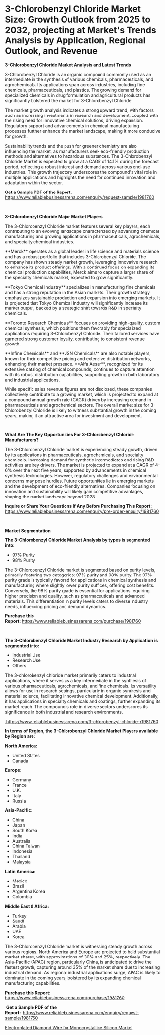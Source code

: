 <p><h1>3-Chlorobenzyl Chloride Market Size: Growth Outlook from 2025 to 2032, projecting at Market's Trends Analysis by Application, Regional Outlook, and Revenue</h1></p><p><strong>3-Chlorobenzyl Chloride Market Analysis and Latest Trends</strong></p>
<p><p>3-Chlorobenzyl Chloride is an organic compound commonly used as an intermediate in the synthesis of various chemicals, pharmaceuticals, and agrochemicals. Its applications span across industries, including fine chemicals, pharmaceuticals, and plastics. The growing demand for specialized chemicals in drug formulation and agricultural products has significantly bolstered the market for 3-Chlorobenzyl Chloride.</p><p>The market growth analysis indicates a strong upward trend, with factors such as increasing investments in research and development, coupled with the rising need for innovative chemical solutions, driving expansion. Regulatory support and advancements in chemical manufacturing processes further enhance the market landscape, making it more conducive for growth.</p><p>Sustainability trends and the push for greener chemistry are also influencing the market, as manufacturers seek eco-friendly production methods and alternatives to hazardous substances. The 3-Chlorobenzyl Chloride Market is expected to grow at a CAGR of 14.1% during the forecast period, reflecting a robust interest and demand across various end-use industries. This growth trajectory underscores the compound's vital role in multiple applications and highlights the need for continued innovation and adaptation within the sector.</p></p>
<p><strong>Get a Sample PDF of the Report:&nbsp;</strong> <a href="https://www.reliablebusinessarena.com/enquiry/request-sample/1981760?utm_campaign=3533&utm_medium=2&utm_source=Github&utm_content=ia&utm_term=03042025&utm_id=3-chlorobenzyl-chloride">https://www.reliablebusinessarena.com/enquiry/request-sample/1981760</a></p>
<p>&nbsp;</p>
<p><strong>3-Chlorobenzyl Chloride Major Market Players</strong></p>
<p><p>The 3-Chlorobenzyl Chloride market features several key players, each contributing to an evolving landscape characterized by advancing chemical manufacturing and growing applications in pharmaceuticals, agrochemicals, and specialty chemical industries.</p><p>**Merck** operates as a global leader in life science and materials science and has a robust portfolio that includes 3-Chlorobenzyl Chloride. The company has shown steady market growth, leveraging innovative research to enhance its product offerings. With a continued focus on expanding its chemical production capabilities, Merck aims to capture a larger share of the specialty chemicals market, expected to grow significantly.</p><p>**Tokyo Chemical Industry** specializes in manufacturing fine chemicals and has a strong reputation in the Asian markets. Their growth strategy emphasizes sustainable production and expansion into emerging markets. It is projected that Tokyo Chemical Industry will significantly increase its market output, backed by a strategic shift towards R&D in specialty chemicals.</p><p>**Toronto Research Chemicals** focuses on providing high-quality, custom chemical synthesis, which positions them favorably for specialized applications requiring 3-Chlorobenzyl Chloride. Their tailored services have garnered strong customer loyalty, contributing to consistent revenue growth.</p><p>**Infine Chemicals** and **JSN Chemicals** are also notable players, known for their competitive pricing and extensive distribution networks, enhancing their market presence. **Alfa Aesar**, recognized for its extensive catalog of chemical compounds, continues to capture attention with its robust distribution capabilities, supporting growth in both laboratory and industrial applications.</p><p>While specific sales revenue figures are not disclosed, these companies collectively contribute to a growing market, which is projected to expand at a compound annual growth rate (CAGR) driven by increasing demand in pharmaceuticals and agrochemical sectors. The overall market size for 3-Chlorobenzyl Chloride is likely to witness substantial growth in the coming years, making it an attractive area for investment and development.</p></p>
<p>&nbsp;</p>
<p><strong>What Are The Key Opportunities For 3-Chlorobenzyl Chloride Manufacturers?</strong></p>
<p><p>The 3-Chlorobenzyl Chloride market is experiencing steady growth, driven by its applications in pharmaceuticals, agrochemicals, and specialty chemicals. Increasing demand for synthetic intermediates and rising R&D activities are key drivers. The market is projected to expand at a CAGR of 4-6% over the next five years, supported by advancements in chemical synthesis technologies. However, regulatory challenges and environmental concerns may pose hurdles. Future opportunities lie in emerging markets and the development of eco-friendly alternatives. Companies focusing on innovation and sustainability will likely gain competitive advantages, shaping the market landscape beyond 2028.</p></p>
<p><strong>Inquire or Share Your Questions If Any Before Purchasing This Report:</strong> <a href="https://www.reliablebusinessarena.com/enquiry/pre-order-enquiry/1981760?utm_campaign=3533&utm_medium=2&utm_source=Github&utm_content=ia&utm_term=03042025&utm_id=3-chlorobenzyl-chloride">https://www.reliablebusinessarena.com/enquiry/pre-order-enquiry/1981760</a></p>
<p>&nbsp;</p>
<p><strong>Market Segmentation</strong></p>
<p><strong>The 3-Chlorobenzyl Chloride Market Analysis by types is segmented into:</strong></p>
<p><ul><li>97% Purity</li><li>98% Purity</li></ul></p>
<p><p>The 3-Chlorobenzyl Chloride market is segmented based on purity levels, primarily featuring two categories: 97% purity and 98% purity. The 97% purity grade is typically favored for applications in chemical synthesis and manufacturing where slightly lower purity suffices, offering cost benefits. Conversely, the 98% purity grade is essential for applications requiring higher precision and quality, such as pharmaceuticals and advanced materials. This differentiation in purity levels caters to diverse industry needs, influencing pricing and demand dynamics.</p></p>
<p><strong>Purchase this Report:&nbsp;</strong><a href="https://www.reliablebusinessarena.com/purchase/1981760?utm_campaign=3533&utm_medium=2&utm_source=Github&utm_content=ia&utm_term=03042025&utm_id=3-chlorobenzyl-chloride">https://www.reliablebusinessarena.com/purchase/1981760</a></p>
<p>&nbsp;</p>
<p><strong>The 3-Chlorobenzyl Chloride Market Industry Research by Application is segmented into:</strong></p>
<p><ul><li>Industrial Use</li><li>Research Use</li><li>Others</li></ul></p>
<p><p>The 3-chlorobenzyl chloride market primarily caters to industrial applications, where it serves as a key intermediate in the synthesis of various pharmaceuticals, agrochemicals, and fine chemicals. Its versatility allows for use in research settings, particularly in organic synthesis and material science, facilitating innovative chemical development. Additionally, it has applications in specialty chemicals and coatings, further expanding its market reach. The compound's role in diverse sectors underscores its significance in both industrial and research environments.</p></p>
<p><a href="https://www.reliablebusinessarena.com/3-chlorobenzyl-chloride-r1981760?utm_campaign=3533&utm_medium=2&utm_source=Github&utm_content=ia&utm_term=03042025&utm_id=3-chlorobenzyl-chloride">&nbsp;https://www.reliablebusinessarena.com/3-chlorobenzyl-chloride-r1981760</a></p>
<p><strong>In terms of Region, the 3-Chlorobenzyl Chloride Market Players available by Region are:</strong></p>
<p>
    <p> <strong> North America: </strong>
        <ul>
            <li>United States</li>
            <li>Canada</li>
        </ul>
        </p> 
    <p> <strong> Europe: </strong>
        <ul>
            <li>Germany</li>
            <li>France</li>
            <li>U.K.</li>
            <li>Italy</li>
            <li>Russia</li>
        </ul>
        </p> 
    <p> <strong> Asia-Pacific: </strong>
        <ul>
            <li>China</li>
            <li>Japan</li>
            <li>South Korea</li>
            <li>India</li>
            <li>Australia</li>
            <li>China Taiwan</li>
            <li>Indonesia</li>
            <li>Thailand</li>
            <li>Malaysia</li>
        </ul>
        </p> 
    <p> <strong> Latin America: </strong>
        <ul>
            <li>Mexico</li>
            <li>Brazil</li>
            <li>Argentina Korea</li>
            <li>Colombia</li>
        </ul>
        </p> 
    <p> <strong> Middle East & Africa: </strong>
        <ul>
            <li>Turkey</li>
            <li>Saudi</li>
            <li>Arabia</li>
            <li>UAE</li>
            <li>Korea</li>
        </ul>
    </p>
    </p>
<p><p>The 3-Chlorobenzyl Chloride market is witnessing steady growth across various regions. North America and Europe are projected to hold substantial market shares, with approximations of 30% and 25%, respectively. The Asia-Pacific (APAC) region, particularly China, is anticipated to drive the fastest growth, capturing around 35% of the market share due to increasing industrial demand. As regional industrial applications surge, APAC is likely to dominate in the coming years, bolstered by its expanding chemical manufacturing capabilities.</p></p>
<p><strong>Purchase this Report: </strong><a href="https://www.reliablebusinessarena.com/purchase/1981760?utm_campaign=3533&utm_medium=2&utm_source=Github&utm_content=ia&utm_term=03042025&utm_id=3-chlorobenzyl-chloride">https://www.reliablebusinessarena.com/purchase/1981760</a></p>
<p>&nbsp;<strong>Get a Sample PDF of the Report:&nbsp;&nbsp;</strong><a href="https://www.reliablebusinessarena.com/enquiry/request-sample/1981760?utm_campaign=3533&utm_medium=2&utm_source=Github&utm_content=ia&utm_term=03042025&utm_id=3-chlorobenzyl-chloride">https://www.reliablebusinessarena.com/enquiry/request-sample/1981760</a></p>
<p><strong></strong></p>
<p><p><a href="https://github.com/rigelciara0p/Market-Research-Report-List-1/blob/main/electroplated-diamond-wire-for-monocrystalline-silicon-market.md?utm_campaign=3533&utm_medium=2&utm_source=Github&utm_content=ia&utm_term=03042025&utm_id=3-chlorobenzyl-chloride">Electroplated Diamond Wire for Monocrystalline Silicon Market</a></p></p>